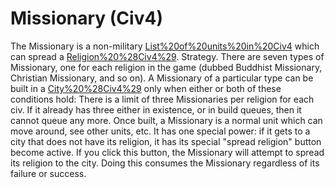 # Missionary (Civ4)

The Missionary is a non-military [List%20of%20units%20in%20Civ4](unit) which can spread a [Religion%20%28Civ4%29](religion). 
Strategy.
There are seven types of Missionary, one for each religion in the game (dubbed Buddhist Missionary, Christian Missionary, and so on). A Missionary of a particular type can be built in a [City%20%28Civ4%29](city) only when either or both of these conditions hold:
There is a limit of three Missionaries per religion for each civ. If it already has three either in existence, or in build queues, then it cannot queue any more.
Once built, a Missionary is a normal unit which can move around, see other units, etc. It has one special power: if it gets to a city that does not have its religion, it has its special "spread religion" button become active. If you click this button, the Missionary will attempt to spread its religion to the city. Doing this consumes the Missionary regardless of its failure or success.